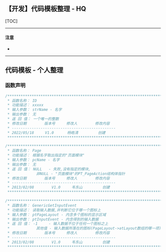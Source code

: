 ## 【开发】代码模板整理 - HQ

[TOC]

------

#### 注意

- 

------

## 代码模板 - 个人整理

### 函数声明

```c
/**********************************************************************
 * 函数名称： ID
 * 功能描述： xxxxx
 * 输入参数： strName - 名字
 * 输出参数： 无
 * 返 回 值： 一个唯一的整数
 * 修改日期        版本号     修改人	      修改内容
 * -----------------------------------------------
 * 2022/05/18	  V1.0	    杨皓清	        创建
 ***********************************************************************/
```

```c
/**********************************************************************
 * 函数名称： Page
 * 功能描述： 根据名字取出指定的"页面模块"
 * 输入参数： pcName - 名字
 * 输出参数： 无
 * 返 回 值： NULL   - 失败,没有指定的模块, 
 *            非NULL - "页面模块"的PT_PageAction结构体指针
 * 修改日期        版本号     修改人	      修改内容
 * -----------------------------------------------
 * 2013/02/08	     V1.0	  韦东山	      创建
 ***********************************************************************/
```

```c
/**********************************************************************
 * 函数名称： GenericGetInputEvent
 * 功能描述： 读取输入数据,并判断它位于哪一个图标上
 * 输入参数： ptPageLayout - 内含多个图标的显示区域
 * 输出参数： ptInputEvent - 内含得到的输入数据
 * 返 回 值： -1     - 输入数据不位于任何一个图标之上
 *            其他值 - 输入数据所落在的图标(PageLayout->atLayout数组的哪一项)
 * 修改日期        版本号     修改人	      修改内容
 * -----------------------------------------------
 * 2013/02/08	     V1.0	  韦东山	      创建
 ***********************************************************************/
```





































































































































































